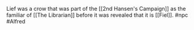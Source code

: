 Lief was a crow that was part of the [[2nd Hansen's Campaign]] as the familiar of [[The Librarian]] before it was revealed that it is [[Fiel]].
#npc #Alfred 